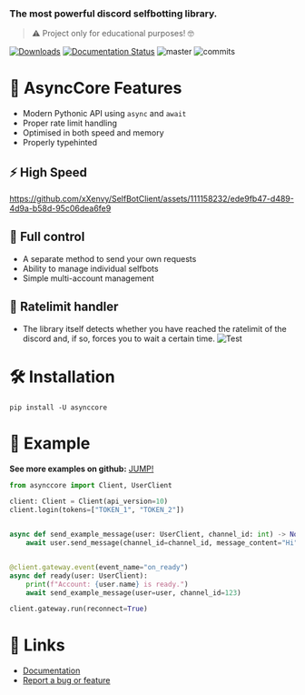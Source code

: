 ### The most powerful discord selfbotting library.
> ⚠️ Project only for educational purposes! 🤓

[![Downloads](https://static.pepy.tech/personalized-badge/selfbotclient?period=total&units=international_system&left_color=grey&right_color=brightgreen&left_text=Downloads)](https://pepy.tech/project/selfbotclient)
[![Documentation Status](https://readthedocs.org/projects/selfbotclient/badge/?version=latest)](https://selfbotclient.readthedocs.io/en/latest/?badge=latest)
![master](https://img.shields.io/github/last-commit/badges/shields/master)
![commits](https://badgen.net/github/commits/xXenvy/selfbotclient/master)

# 🔧 AsyncCore Features
- Modern Pythonic API using `async` and `await`
- Proper rate limit handling
- Optimised in both speed and memory
- Properly typehinted

## ⚡ High Speed
https://github.com/xXenvy/SelfBotClient/assets/111158232/ede9fb47-d489-4d9a-b58d-95c06dea6fe9

## 🔧 Full control
- A separate method to send your own requests
- Ability to manage individual selfbots
- Simple multi-account management

## 📌 Ratelimit handler
- The library itself detects whether you have reached the ratelimit of the discord and, if so, forces you to wait a certain time.
![Test](https://i.imgur.com/hTUFQKF.png)

# 🛠️ Installation
```shell
pip install -U asynccore
```
# 💫 Example
**See more examples on github:** [JUMP!](https://github.com/xXenvy/SelfBotClient/tree/master/examples)
```py
from asynccore import Client, UserClient

client: Client = Client(api_version=10)
client.login(tokens=["TOKEN_1", "TOKEN_2"])


async def send_example_message(user: UserClient, channel_id: int) -> None:
    await user.send_message(channel_id=channel_id, message_content="Hi")


@client.gateway.event(event_name="on_ready")
async def ready(user: UserClient):
    print(f"Account: {user.name} is ready.")
    await send_example_message(user=user, channel_id=123)

client.gateway.run(reconnect=True)
```

# 🧷 Links
- [Documentation](https://asynccore.readthedocs.io/en/latest/index.html)
- [Report a bug or feature](https://github.com/xXenvy/AsyncCore/issues/new/choose)
